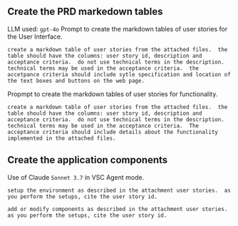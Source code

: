 ## Create the PRD markedown tables 

LLM used: `gpt-4o`
Prompt to create the markdown tables of user stories for the User Interface.
```
create a markdown table of user stories from the attached files.  the table should have the columns: user story id, description and acceptance criteria.  do not use technical terms in the description.  technical terms may be used in the acceptance criteria.  the accetpance criteria should include sytle specification and location of the text boxes and buttons on the web page.
```

Propmpt to create the markdown tables of user stories for functionality.
```
create a markdown table of user stories from the attached files.  the table should have the columns: user story id, description and acceptance criteria.  do not use technical terms in the description.  technical terms may be used in the acceptance criteria.  The acceptance criteria should include details about the functionality implemented in the attached files.
```


## Create the application components

Use of Claude `Sonnet 3.7` in VSC Agent mode.

```
setup the environment as described in the attachment user stories.  as you perform the setups, cite the user story id.
```

```
add or modify components as described in the attachment user stories.  as you perform the setups, cite the user story id.
```
